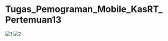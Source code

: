 # Tugas_Pemograman_Mobile_KasRT_Pertemuan13
![1](https://github.com/muhammadzidanfadilah/Tugas_Pemograman_Mobile_KasRT_Pertemuan13/assets/115553474/17f1b02d-fb71-4303-84f9-1284b2337888)
![2](https://github.com/muhammadzidanfadilah/Tugas_Pemograman_Mobile_KasRT_Pertemuan13/assets/115553474/3df38b37-0567-43ef-a5cd-cfaa2ab785b8)
